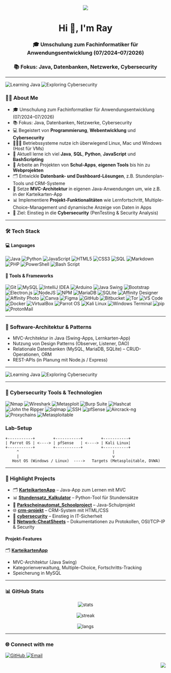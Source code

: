<!-- Profil-README für bitRaybytes -->

<p align="center">
  <img src="https://capsule-render.vercel.app/api?type=waving&height=200&color=0a0a23&text=Cybersecurity&fontAlign=50&fontAlignY=50&fontColor=00ff88&stroke=00ff88&strokeWidth=2&animation=blink" />  
</p>

<h1 align="center">Hi 👋, I'm Ray</h1>
<h3 align="center">🎓 Umschulung zum Fachinformatiker für Anwendungsentwicklung (07/2024–07/2026)</h3>  
<h3 align="center">📚 Fokus: Java, Datenbanken, Netzwerke, Cybersecurity</h3>

---

![Learning Java](https://img.shields.io/badge/Learning-Java_OOP-blue?style=for-the-badge&logo=openjdk)
![Exploring Cybersecurity](https://img.shields.io/badge/Exploring-PenTesting-green?style=for-the-badge&logo=gnuprivacyguard)


### 👨‍💻 About Me
- 🎓 Umschulung zum Fachinformatiker für Anwendungsentwicklung (07/2024–07/2026)  
- 📚 Fokus: Java, Datenbanken, Netzwerke, Cybersecurity
- 💻 Begeistert von **Programmierung**, **Webentwicklung** und **Cybersecurity**
- 👨🏻‍💻 Betriebssysteme nutze ich überwiegend Linux, Mac und Windows (Host für VMs)
- 🎯 Aktuell lerne ich viel **Java**, **SQL**, **Python**, **JavaScript** und **BashScripting**
- 🚀 Arbeite an Projekten von **Schul-Apps**, **eigenen Tools** bis hin zu **Webprojekten**
- 🗂️ Entwickle **Datenbank- und Dashboard-Lösungen**, z.B. Stundenplan-Tools und CRM-Systeme
- 📝 Setze **MVC-Architektur** in eigenen Java-Anwendungen um, wie z.B. in der Karteikarten-App
- 📊 Implementiere **Projekt-Funktionalitäten** wie Lernfortschritt, Multiple-Choice-Management und dynamische Anzeige von Daten in Apps
- 🔐 Ziel: Einstieg in die **Cybersecurity** (PenTesting & Security Analysis)


---

### 🛠️ Tech Stack

#### 💻 Languages
![Java](https://img.shields.io/badge/Java-ED8B00?style=for-the-badge&logo=java&logoColor=white)
![Python](https://img.shields.io/badge/Python-3776AB?style=for-the-badge&logo=python&logoColor=white)
![JavaScript](https://img.shields.io/badge/JavaScript-F7DF1E?style=for-the-badge&logo=javascript&logoColor=black)
![HTML5](https://img.shields.io/badge/HTML5-E34F26?style=for-the-badge&logo=html5&logoColor=white)
![CSS3](https://img.shields.io/badge/CSS3-1572B6?style=for-the-badge&logo=css3&logoColor=white)
![SQL](https://img.shields.io/badge/SQL-025E8C?style=for-the-badge&logo=postgresql&logoColor=white)
![Markdown](https://img.shields.io/badge/markdown-%23000000.svg?style=for-the-badge&logo=markdown&logoColor=white)
![PHP](https://img.shields.io/badge/php-%23777BB4.svg?style=for-the-badge&logo=php&logoColor=white) 
![PowerShell](https://img.shields.io/badge/PowerShell-%235391FE.svg?style=for-the-badge&logo=powershell&logoColor=white) 
![Bash Script](https://img.shields.io/badge/bash_script-%23121011.svg?style=for-the-badge&logo=gnu-bash&logoColor=white) 

#### 🧰 Tools & Frameworks
![Git](https://img.shields.io/badge/Git-F05032?style=for-the-badge&logo=git&logoColor=white)
![MySQL](https://img.shields.io/badge/MySQL-4479A1?style=for-the-badge&logo=mysql&logoColor=white)
![IntelliJ IDEA](https://img.shields.io/badge/IntelliJ%20IDEA-000000?style=for-the-badge&logo=intellijidea&logoColor=white)
![Arduino](https://img.shields.io/badge/Arduino-00979D?style=for-the-badge&logo=arduino&logoColor=white)
![Java Swing](https://img.shields.io/badge/Java%20Swing-5382A1?style=for-the-badge&logo=coffeescript&logoColor=white)
![Bootstrap](https://img.shields.io/badge/Bootstrap-7952B3?style=for-the-badge&logo=bootstrap&logoColor=white)
![Electron.js](https://img.shields.io/badge/Electron-47848F?style=for-the-badge&logo=electron&logoColor=white)
![NodeJS](https://img.shields.io/badge/Node.js-339933?style=for-the-badge&logo=nodedotjs&logoColor=white)
![NPM](https://img.shields.io/badge/NPM-CB3837?style=for-the-badge&logo=npm&logoColor=white)
![MariaDB](https://img.shields.io/badge/MariaDB-003545?style=for-the-badge&logo=mariadb&logoColor=white)
![SQLite](https://img.shields.io/badge/SQLite-003B57?style=for-the-badge&logo=sqlite&logoColor=white)
![Affinity Designer](https://img.shields.io/badge/Affinity%20Designer-1B72BE?style=for-the-badge&logo=affinity-designer&logoColor=white)
![Affinity Photo](https://img.shields.io/badge/Affinity%20Photo-7E4DD2?style=for-the-badge&logo=affinity-photo&logoColor=white)
![Canva](https://img.shields.io/badge/Canva-00C4CC?style=for-the-badge&logo=canva&logoColor=white)
![Figma](https://img.shields.io/badge/Figma-F24E1E?style=for-the-badge&logo=figma&logoColor=white)
![GitHub](https://img.shields.io/badge/GitHub-181717?style=for-the-badge&logo=github&logoColor=white)
![Bitbucket](https://img.shields.io/badge/Bitbucket-0052CC?style=for-the-badge&logo=bitbucket&logoColor=white)
![Tor](https://img.shields.io/badge/Tor-7E4798?style=for-the-badge&logo=torproject&logoColor=white)
![VS Code](https://img.shields.io/badge/Visual%20Studio%20Code-007ACC?style=for-the-badge&logo=visualstudiocode&logoColor=white)
![Docker](https://img.shields.io/badge/Docker-2496ED?style=for-the-badge&logo=docker&logoColor=white)
![VirtualBox](https://img.shields.io/badge/VirtualBox-183A61?style=for-the-badge&logo=virtualbox&logoColor=white)
![Parrot OS](https://img.shields.io/badge/Parrot%20OS-15E0BD?style=for-the-badge&logo=parrotsecurity&logoColor=black)
![Kali Linux](https://img.shields.io/badge/Kali%20Linux-268BD2?style=for-the-badge&logo=kalilinux&logoColor=white)
![Windows Terminal](https://img.shields.io/badge/Windows%20Terminal-4D4D4D?style=for-the-badge&logo=windowsterminal&logoColor=white)
![pip](https://img.shields.io/badge/Python-3776AB?style=for-the-badge&logo=pypi&logoColor=white)
![ProtonMail](https://img.shields.io/badge/ProtonMail-6D4AFF?style=for-the-badge&logo=protonmail&logoColor=white)

---

### 📐 Software-Architektur & Patterns
- MVC-Architektur in Java (Swing-Apps, Lernkarten-App)
- Nutzung von Design Patterns (Observer, Listener, DAO)
- Relationale Datenbanken (MySQL, MariaDB, SQLite) – CRUD-Operationen, ORM
- REST-APIs (in Planung mit Node.js / Express)

----

![Learning Java](https://img.shields.io/badge/Learning-Java_OOP-blue?style=for-the-badge&logo=openjdk)
![Exploring Cybersecurity](https://img.shields.io/badge/Exploring-PenTesting-green?style=for-the-badge&logo=gnuprivacyguard)


----

### 🔐 Cybersecurity Tools & Technologien

![Nmap](https://img.shields.io/badge/Nmap-7C7C7C?style=for-the-badge&logo=nmap&logoColor=white)
![Wireshark](https://img.shields.io/badge/Wireshark-005E94?style=for-the-badge&logo=wireshark&logoColor=white)
![Metasploit](https://img.shields.io/badge/Metasploit-39FF14?style=for-the-badge&logo=metasploit&logoColor=black)
![Burp Suite](https://img.shields.io/badge/Burp%20Suite-F24E1E?style=for-the-badge&logo=portswigger&logoColor=white)
![Hashcat](https://img.shields.io/badge/Hashcat-5C1C1C?style=for-the-badge&logo=hashcat&logoColor=white)
![John the Ripper](https://img.shields.io/badge/John%20the%20Ripper-000000?style=for-the-badge&logo=John-the-Ripper&logoColor=white)
![Sqlmap](https://img.shields.io/badge/Sqlmap-4096EE?style=for-the-badge&logo=sqlmap&logoColor=white)
![SSH](https://img.shields.io/badge/SSH-333333?style=for-the-badge&logo=openssh&logoColor=white)
![pfSense](https://img.shields.io/badge/pfSense-212B36?style=for-the-badge&logo=pfsense&logoColor=007DC3)
![Aircrack-ng](https://img.shields.io/badge/Aircrack-ng-34A8DB?style=for-the-badge&logo=aircrack-ng&logoColor=white)
![Proxychains](https://img.shields.io/badge/Proxychains-2E2E2E?style=for-the-badge&logo=torproject&logoColor=7E4798)
![Metasploitable](https://img.shields.io/badge/Metasploitable-1F1F1F?style=for-the-badge&logo=metasploit&logoColor=39FF14)


### Lab-Setup
```text
+-----------+        +-----------+        +-----------+
| Parrot OS | <----> | pfSense   | <----> | Kali Linux|
+-----------+        +-----------+        +-----------+
     ^                                         |
     |                                         v
   Host OS (Windows / Linux)  ---->   Targets (Metasploitable, DVWA)
```

---

### 📂 Highlight Projects

- 🗂️ [**KarteikartenApp**](https://github.com/bitRaybytes/KarteikartenApp) – Java-App zum Lernen mit MVC  
- 📊 [**Stundensatz_Kalkulator**](https://github.com/bitRaybytes/Stundensatz_Kalkulator) – Python-Tool für Stundensätze  
- 🏫 [**Parkscheinautomat_Schoolproject**](https://github.com/bitRaybytes/Parkscheinautomat_Schoolproject) – Java-Schulprojekt  
- 🌐 [**crm-projekt**](https://github.com/bitRaybytes/crm-projekt) – CRM-System mit HTML/CSS  
- 🔐 [**cybersecurity**](https://github.com/bitRaybytes/cybersecurity) – Einstieg in IT-Sicherheit
- 📑 [**Network-CheatSheets**](https://github.com/bitRaybytes/cybersecurity/tree/main/02-network-security) – Dokumentationen zu Protokollen, OSI/TCP-IP & Security

#### Projekt-Features

🗂️ [**KarteikartenApp**](https://github.com/bitRaybytes/KarteikartenApp)  
- MVC-Architektur (Java Swing)  
- Kategorienverwaltung, Multiple-Choice, Fortschritts-Tracking  
- Speicherung in MySQL  


---

### 📊 GitHub Stats

<p align="center">
  <img src="https://github-readme-stats.vercel.app/api?username=bitRaybytes&show_icons=true&theme=tokyonight&hide_title=true&count_private=true&hide_border=true&card_width=400" alt="stats"/>
  <br><br>
  <img src="https://github-readme-streak-stats.herokuapp.com/?user=bitRaybytes&theme=tokyonight&hide_border=true&card_width=400" alt="streak" />
  <br><br>
  <img src="https://github-readme-stats.vercel.app/api/top-langs/?username=bitRaybytes&layout=compact&theme=tokyonight&hide_border=true&card_width=400" alt="langs" />
</p>


---

### 🌐 Connect with me

<p align="left">
  <a href="https://github.com/bitRaybytes" target="_blank">
    <img src="https://img.shields.io/badge/GitHub-100000?style=for-the-badge&logo=github&logoColor=white" alt="GitHub"/>
  </a>
  <a href="mailto:bitraybytes@proton.me" target="_blank">
    <img src="https://img.shields.io/badge/Email-D14836?style=for-the-badge&logo=gmail&logoColor=white" alt="Email"/>
  </a>
</p>

<p align="right"> 
  
  <img src="https://capsule-render.vercel.app/api?type=waving&height=130&color=1a1b27&fontAlign=50&fontAlignY=50&animation=blink&section=footer&reversal=false"/>
  
</p>
